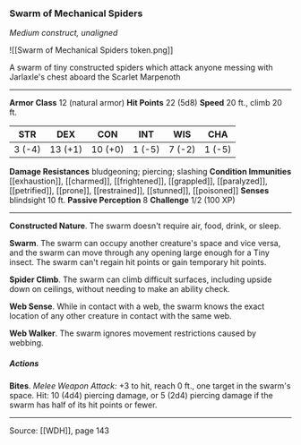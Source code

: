 ### Swarm of Mechanical Spiders
_Medium construct, unaligned_

![[Swarm of Mechanical Spiders token.png]]

A swarm of tiny constructed spiders which attack anyone messing with Jarlaxle's chest aboard the Scarlet Marpenoth






---

**Armor Class** 12 (natural armor)
**Hit Points** 22 (5d8)
**Speed** 20 ft., climb 20 ft.

| STR     | DEX     | CON     | INT     | WIS     | CHA     |
|---------|---------|---------|---------|---------|---------|
| 3 (-4) | 13 (+1) | 10 (+0) | 1 (-5) | 7 (-2) | 1 (-5) |

**Damage Resistances** bludgeoning; piercing; slashing
**Condition Immunities** [[exhaustion]], [[charmed]], [[frightened]], [[grappled]], [[paralyzed]], [[petrified]], [[prone]], [[restrained]], [[stunned]], [[poisoned]]
**Senses** blindsight 10 ft.
**Passive Perception** 8
**Challenge** 1/2 (100 XP)

---

**Constructed Nature**. The swarm doesn't require air, food, drink, or sleep.

**Swarm**. The swarm can occupy another creature's space and vice versa, and the swarm can move through any opening large enough for a Tiny insect. The swarm can't regain hit points or gain temporary hit points.

**Spider Climb**. The swarm can climb difficult surfaces, including upside down on ceilings, without needing to make an ability check.

**Web Sense**. While in contact with a web, the swarm knows the exact location of any other creature in contact with the same web.

**Web Walker**. The swarm ignores movement restrictions caused by webbing.

##### Actions
**Bites**. _Melee Weapon Attack:_ +3 to hit, reach 0 ft., one target in the swarm's space. Hit: 10 (4d4) piercing damage, or 5 (2d4) piercing damage if the swarm has half of its hit points or fewer.


---

Source: [[WDH]], page 143